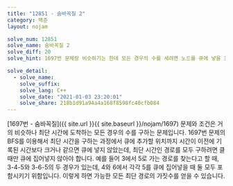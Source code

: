 ```yaml
---
title: "12851 - 숨바꼭질 2"
category: 백준
layout: nojam

solve_num: 12851
solve_name: 숨바꼭질 2
solve_diff: 20
solve_hint: 1697번 문제랑 비슷하기는 한데 모든 경우의 수를 세려면 노드를 큐에 넣을 조건을 조금 널널하게 잡아야 할 것 같은데...??

solve_detail:
  - solve_name:
    solve_suffix:
    solve_lang: C++
    solve_date: "2021-01-03 23:20:01"
    solve_share: 218b1d91a94a4a168f8598fc40cfb084
---
```


[1697번 - 숨바꼭질]({{ site.url }}{{ site.baseurl }}/nojam/1697) 문제와 조건은 거의 비슷하나 최단 시간에 도착하는 모든 경우의 수를 구하는 문제입니다. 1697번 문제의 BFS를 이용해서 최단 시간을 구하는 과정에서 큐에 추가할 위치까지 시간이 이전에 기록된 시간보다 크거나 같으면 큐에 넣지 않았는데, 최단 시간인 경로를 모두 구하려면 클 때만 큐에 집어넣지 않아야 합니다. 예를 들어 3에서 5로 가는 경로를 찾는다고 할 때, 3-4-5와 3-6-5의 두 경우가 있는데, 4와 6에서 각각 5를 큐에 집어넣을 때 둘 모두 포함시키기 위함입니다. 이렇게 하면 가능한 모든 최단 경로의 가짓수를 얻을 수 있습니다.
